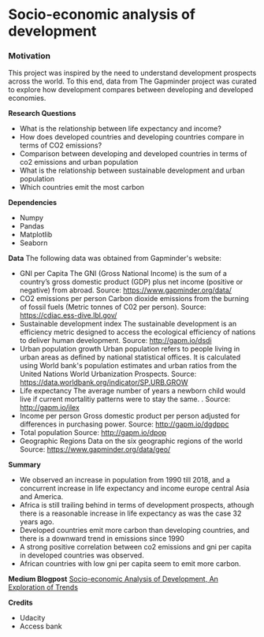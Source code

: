 # Socio-economic analysis of development

### Motivation 
This project was inspired by the need to understand development prospects across the world. To this end, data from The Gapminder project was curated to explore how development compares between developing and developed economies. 

**Research Questions** 
* What is the relationship between life expectancy and income?
* How does developed countries and developing countries compare in terms of CO2 emissions?
* Comparison between developing and developed countries in terms of co2 emissions and urban population
* What is the relationship between sustainable development and urban population
* Which countries emit the most carbon

**Dependencies** 
* Numpy 
* Pandas
* Matplotlib
* Seaborn

**Data** 
The following data was obtained from Gapminder's website:

* GNI per Capita
The GNI (Gross National Income) is the sum of a country’s gross domestic product (GDP) plus net income (positive or negative) from abroad.
Source: https://www.gapminder.org/data/
* CO2 emissions per person
Carbon dioxide emissions from the burning of fossil fuels (Metric tonnes of C02 per person).
Source: https://cdiac.ess-dive.lbl.gov/
* Sustainable development index
The sustainable development is an efficiency metric designed to access the ecological efficiency of nations to deliver human development.
Source: http://gapm.io/dsdi
* Urban population growth
Urban population refers to people living in urban areas as defined by national statistical offices. It is calculated using World bank's population estimates and urban ratios from the United Nations World Urbanization Prospects.
Source: https://data.worldbank.org/indicator/SP.URB.GROW
* Life expectancy
The average number of years a newborn child would live if current mortalitiy patterns were to stay the same. .
Source: http://gapm.io/ilex
* Income per person
Gross domestic product per person adjusted for differences in purchasing power.
Source: http://gapm.io/dgdppc
* Total population
Source: http://gapm.io/dpop
* Geographic Regions
Data on the six geographic regions of the world
Source: https://www.gapminder.org/data/geo/

**Summary**

* We observed an increase in population from 1990 till 2018, and a concurrent increase in life expectancy and income europe central Asia and America.
* Africa is still trailing behind in terms of development prospects, athough there is a reasonable increase in life expectancy as was the case 32 years ago.
* Developed countries emit more carbon than developing countries, and there is a downward trend in emissions since 1990
* A strong positive correlation between co2 emissions and gni per capita in developed countries was observed.
* African countries with low gni per capita seem to emit more carbon.

**Medium Blogpost** 
[Socio-economic Analysis of Development, An Exploration of Trends](https://medium.com/@Haffiz_Anoze/socio-economic-analysis-of-development-an-exploration-of-trends-20f59b5a2451)

**Credits** 
* Udacity
* Access bank 